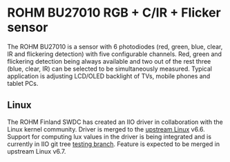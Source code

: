 # ROHM BU27010 RGB + C/IR + Flicker sensor

The ROHM BU27010 is a sensor with 6 photodiodes (red, green, blue, clear,
IR and flickering detection) with five configurable channels. Red, green
and flickering detection being always available and two out of the rest
three (blue, clear, IR) can be selected to be simultaneously measured.
Typical application is adjusting LCD/OLED backlight of TVs, mobile phones
and tablet PCs.

## Linux

The ROHM Finland SWDC has created an IIO driver in collaboration with the Linux kernel community. Driver is merged to the [upstream Linux](https://git.kernel.org/pub/scm/linux/kernel/git/torvalds/linux.git) v6.6. Support for computing lux values in the driver is being integrated and is currently in IIO git tree [testing branch](https://git.kernel.org/pub/scm/linux/kernel/git/jic23/iio.git/log/?h=testing). Feature is expected to be merged in upstream Linux v6.7.
